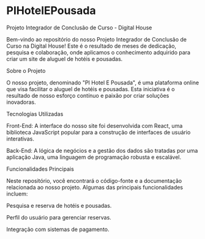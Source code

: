 # PIHotelEPousada

Projeto Integrador de Conclusão de Curso - Digital House

Bem-vindo ao repositório do nosso Projeto Integrador de Conclusão de Curso na Digital House! Este é o resultado de meses de dedicação, pesquisa e colaboração, onde aplicamos o conhecimento adquirido para criar um site de aluguel de hotéis e pousadas.

Sobre o Projeto

O nosso projeto, denominado "PI Hotel E Pousada", é uma plataforma online que visa  facilitar o aluguel de hotéis e pousadas. Esta iniciativa é o resultado de nosso esforço contínuo e paixão por criar soluções inovadoras.

Tecnologias Utilizadas

Front-End: A interface do nosso site foi desenvolvida com React, uma biblioteca JavaScript popular para a construção de interfaces de usuário interativas.

Back-End: A lógica de negócios e a gestão dos dados são tratadas por uma aplicação Java, uma linguagem de programação robusta e escalável.

Funcionalidades Principais

Neste repositório, você encontrará o código-fonte e a documentação relacionada ao nosso projeto. Algumas das principais funcionalidades incluem:

Pesquisa e reserva de hotéis e pousadas.

Perfil do usuário para gerenciar reservas.

Integração com sistemas de pagamento.
